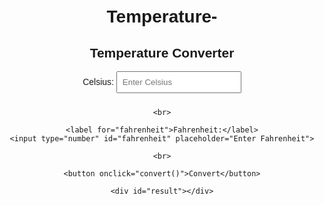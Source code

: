 # Temperature-
<!DOCTYPE html>
<html lang="en">
<head>
  <meta charset="UTF-8">
  <meta name="viewport" content="width=device-width, initial-scale=1.0">
  <title>Temperature Converter</title>
  <style>
    body {
      font-family: Arial, sans-serif;
      text-align: center;
      margin: 50px;
    }

    #converter {
      display: inline-block;
      padding: 20px;
      border: 1px solid #ccc;
      border-radius: 10px;
      box-shadow: 0 0 10px rgba(0, 0, 0, 0.1);
    }

    input {
      padding: 8px;
      margin-bottom: 10px;
      width: 200px;
    }

    button {
      padding: 10px;
      background-color: #4CAF50;
      color: white;
      border: none;
      border-radius: 5px;
      cursor: pointer;
    }

    #result {
      margin-top: 20px;
    }
  </style>
</head>
<body>

  <div id="converter">
    <h2>Temperature Converter</h2>
    <label for="celsius">Celsius:</label>
    <input type="number" id="celsius" placeholder="Enter Celsius">

    <br>

    <label for="fahrenheit">Fahrenheit:</label>
    <input type="number" id="fahrenheit" placeholder="Enter Fahrenheit">

    <br>

    <button onclick="convert()">Convert</button>

    <div id="result"></div>
  </div>

  <script>
    function convert() {
      var celsius = document.getElementById("celsius").value;
      var fahrenheit = document.getElementById("fahrenheit").value;

      if (celsius !== "") {
        fahrenheit = (celsius * 9/5) + 32;
        document.getElementById("fahrenheit").value = fahrenheit;
        document.getElementById("result").innerText = celsius + " Celsius is " + fahrenheit + " Fahrenheit.";
      } else if (fahrenheit !== "") {
        celsius = (fahrenheit - 32) * 5/9;
        document.getElementById("celsius").value = celsius;
        document.getElementById("result").innerText = fahrenheit + " Fahrenheit is " + celsius + " Celsius.";
      } else {
        document.getElementById("result").innerText = "Please enter a value.";
      }
    }
  </script>

</body>
</html>
